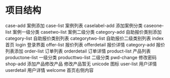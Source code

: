 # 项目结构
case-add 案例添加
case-list 案例列表
caselabel-add 添加案例分类
caseone-list  案例一级分类
casetwo-list  案例二级分类
category-add 自助报价类别添加
category-list 自助报价类别列表
categorytwo-list 自助报价二级类别列表
index 首页
login 登录界面
offer-list 报价列表
offerdetail 报价详情
category-add 报价列表添加
order-list 订单列表
orderdetail 订单详情
product-list 产品列表
productone-list 一级分类 
producttwo-list 二级分类 
pwd-change 修改密码
shop-add 添加产品修改产品 修改产品暂无
unicode 图标
user-list 用户详情
userdetail 用户详情
welcome 首页右侧内容

